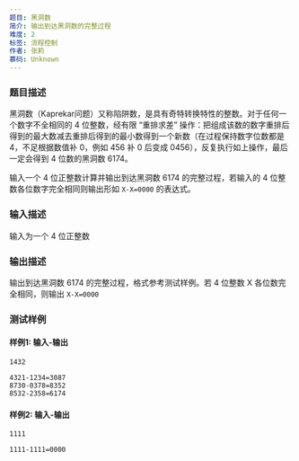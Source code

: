 ```yaml
---
题目: 黑洞数
简介: 输出到达黑洞数的完整过程
难度: 2
标签: 流程控制
作者: 张莉
慕码: Unknown
---
```


### 题目描述

黑洞数（Kaprekar问题）又称陷阱数，是具有奇特转换特性的整数。对于任何一个数字不全相同的 4 位整数，经有限 “重排求差” 操作：把组成该数的数字重排后得到的最大数减去重排后得到的最小数得到一个新数（在过程保持数字位数都是 4，不足根据数值补 0，例如 456 补 0 后变成 0456），反复执行如上操作，最后一定会得到 4 位数的黑洞数 6174。

输入一个 4 位正整数计算并输出到达黑洞数 6174 的完整过程，若输入的 4 位整数各位数字完全相同则输出形如 `X-X=0000` 的表达式。

### 输入描述

输入为一个 4 位正整数

### 输出描述

输出到达黑洞数 6174 的完整过程，格式参考测试样例。若 4 位整数 X 各位数完全相同，则输出 `X-X=0000`

### 测试样例

#### 样例1: 输入-输出

```
1432
```

```
4321-1234=3087
8730-0378=8352
8532-2358=6174
```

#### 样例2: 输入-输出

```
1111
```

```
1111-1111=0000
```

